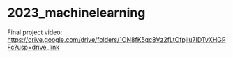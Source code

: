 ﻿# 2023_machinelearning
Final project video: https://drive.google.com/drive/folders/1ON8fK5qc8Vz2fLtOfpjIu7IDTvXHGPFc?usp=drive_link
